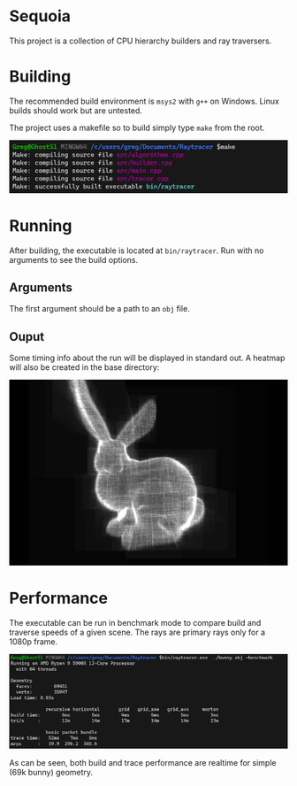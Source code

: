 # Sequoia
This project is a collection of CPU hierarchy builders and ray traversers.

# Building
The recommended build environment is `msys2` with `g++` on Windows. Linux builds should work but are untested.

The project uses a makefile so to build simply type `make` from the root.

![](images/building.png)

# Running

After building, the executable is located at `bin/raytracer`. Run with no arguments to see the build options.

## Arguments

The first argument should be a path to an `obj` file. 

## Ouput

Some timing info about the run will be displayed in standard out. A heatmap will also be created in the base directory:

![](images/render.bmp)

# Performance

The executable can be run in benchmark mode to compare build and traverse speeds of a given scene. The rays are primary rays only for a 1080p frame.

![](images/output.png)

As can be seen, both build and trace performance are realtime for simple (69k bunny) geometry.

